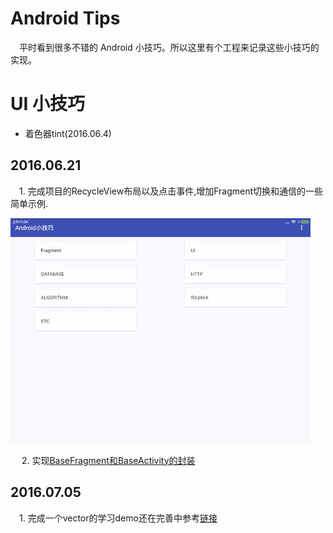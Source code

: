 # Android Tips

&emsp;平时看到很多不错的 Android 小技巧。所以这里有个工程来记录这些小技巧的实现。

# UI 小技巧

* 着色器tint(2016.06.4)

## 2016.06.21

&emsp;1. 完成项目的RecycleView布局以及点击事件,增加Fragment切换和通信的一些简单示例.

![](image/fragment.gif)

&emsp; 2. 实现[BaseFragment和BaseActivity的封装](http://blog.csdn.net/tyk0910/article/details/51355026)

## 2016.07.05

&emsp;1. 完成一个vector的学习demo还在完善中参考[链接](http://www.jianshu.com/p/e3614e7abc03)
